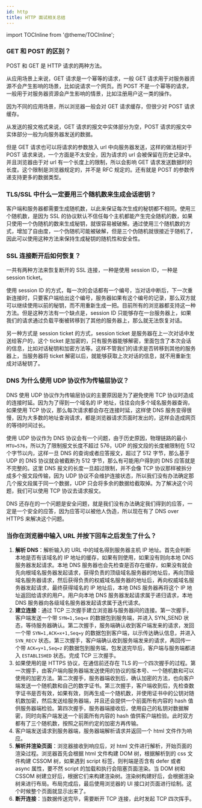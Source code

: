 ```yaml
---
id: http
title: HTTP 面试相关总结
---
```


import TOCInline from '@theme/TOCInline';

<TOCInline toc={toc} />

### GET 和 POST 的区别？

POST 和 GET 是 HTTP 请求的两种方法。

从应用场景上来说，GET 请求是一个幂等的请求，一般 GET 请求用于对服务器资源不会产生影响的场景，比如说请求一个网页。而 POST 不是一个幂等的请求，一般用于对服务器资源会产生影响的情景，比如注册用户这一类的操作。

因为不同的应用场景，所以浏览器一般会对 GET 请求缓存，但很少对 POST 请求缓存。

从发送的报文格式来说，GET 请求的报文中实体部分为空，POST 请求的报文中实体部分一般为向服务器发送的数据。

但是 GET 请求也可以将请求的参数放入 url 中向服务器发送，这样的做法相对于 POST 请求来说，一个方面是不太安全，因为请求的 url 会被保留在历史记录中。并且浏览器由于对 url 有一个长度上的限制，所以会影响 GET 请求发送数据时的长度。这个限制是浏览器规定的，并不是 RFC 规定的。还有就是 POST 的参数传递支持更多的数据类型。

### TLS/SSL 中什么一定要用三个随机数来生成会话密钥？

客户端和服务器都需要生成随机数，以此来保证每次生成的秘钥都不相同。使用三个随机数，是因为 SSL 的协议默认不信任每个主机都能产生完全随机的数，如果只使用一个伪随机的数来生成秘钥，就很容易被破解。通过使用三个随机数的方式，增加了自由度，一个伪随机可能被破解，但是三个伪随机就很接近于随机了，因此可以使用这种方法来保持生成秘钥的随机性和安全性。

### SSL 连接断开后如何恢复？

一共有两种方法来恢复断开的 SSL 连接，一种是使用 session ID，一种是 session ticket。

使用 session ID 的方式，每一次的会话都有一个编号，当对话中断后，下一次重新连接时，只要客户端给出这个编号，服务器如果有这个编号的记录，那么双方就可以继续使用以前的秘钥，而不用重新生成一把。目前所有的浏览器都支持这一种方法。但是这种方法有一个缺点是，session ID 只能够存在一台服务器上，如果我们的请求通过负载平衡被转移到了其他的服务器上，那么就无法恢复对话。

另一种方式是 session ticket 的方式，session ticket 是服务器在上一次对话中发送给客户的，这个 ticket 是加密的，只有服务器能够解密，里面包含了本次会话的信息，比如对话秘钥和加密方法等。这样不管我们的请求是否转移到其他的服务器上，当服务器将 ticket 解密以后，就能够获取上次对话的信息，就不用重新生成对话秘钥了。

### DNS 为什么使用 UDP 协议作为传输层协议？

DNS 使用 UDP 协议作为传输层协议的主要原因是为了避免使用 TCP 协议时造成的连接时延。因为为了得到一个域名的 IP 地址，往往会向多个域名服务器查询，如果使用 TCP 协议，那么每次请求都会存在连接时延，这样使 DNS 服务变得很慢，因为大多数的地址查询请求，都是浏览器请求页面时发出的，这样会造成网页的等待时间过长。

使用 UDP 协议作为 DNS 协议会有一个问题，由于历史原因，物理链路的最小 `MTU=576`，所以为了限制报文长度不超过 576，UDP 的报文段的长度被限制在 512 个字节以内，这样一旦 DNS 的查询或者应答报文，超过了 512 字节，那么基于 UDP 的 DNS 协议就会被截断为 512 字节，那么有可能用户得到的 DNS 应答就是不完整的。这里 DNS 报文的长度一旦超过限制，并不会像 TCP 协议那样被拆分成多个报文段传输，因为 UDP 协议不会维护连接状态，所以我们没有办法确定那几个报文段属于同一个数据，UDP 只会将多余的数据给截取掉。为了解决这个问题，我们可以使用 TCP 协议去请求报文。

DNS 还存在的一个问题是安全问题，就是我们没有办法确定我们得到的应答，一定是一个安全的应答，因为应答可以被他人伪造，所以现在有了 DNS over HTTPS 来解决这个问题。

### 当你在浏览器中输入 URL 并按下回车之后发生了什么？

1. **解析 DNS**：解析输入的 URL 中的域名得到服务器主机 IP 地址。首先会判断本地是否有该域名的 IP 地址的缓存，如果有则使用，如果没有则向本地 DNS 服务器发起请求。本地 DNS 服务器也会先检查是否存在缓存，如果没有就会先向根域名服务器发起请求，获得负责的顶级域名服务器的地址后，再向顶级域名服务器请求，然后获得负责的权威域名服务器的地址后，再向权威域名服务器发起请求，最终获得域名的 IP 地址后，本地 DNS 服务器再将这个 IP 地址返回给请求的用户。用户向本地 DNS 服务器发起请求属于递归请求，本地 DNS 服务器向各级域名服务器发起请求属于迭代请求。
2. **建立连接**：通过 TCP 三次握手建立浏览器与服务器间的连接。第一次握手，客户端发送一个带 `SYN=1,Seq=x` 的数据包到服务端，并进入 SYN_SEND 状态，等待服务器确认。第二次握手，服务端确认收到客户端发来的请求，发回一个带 `SYN=1,ACK=x+1,Seq=y` 的数据包到客户端，以示传达确认信息，并进入 `SYN_RECV` 状态。第三次握手，客户端确认收到服务端发来的请求，再回传一个带 `ACK=y+1,Seq=z` 的数据包到服务端，包发送完毕后，客户端与服务端都进入 `ESTABLISHED` 状态。完成 TCP 三次握手。
3. 如果使用的是 HTTPS 协议，在通信前还存在 TLS 的一个四次握手的过程。第一次握手，由客户端向服务器端发送使用的协议的版本号、一个随机数和可以使用的加密方法。第二次握手，服务器端收到后，确认加密的方法，也向客户端发送一个随机数和自己的数字证书。第三次握手，客户端收到后，先检查数字证书是否有效，如果有效，则再生成一个随机数，并使用证书中的公钥对随机数加密，然后发送给服务器端，并且还会提供一个前面所有内容的 hash 值供服务器端检验。第四次握手，服务器端接收后，使用自己的私钥对数据解密，同时向客户端发送一个前面所有内容的 hash 值供客户端检验。此时双方都有了三个随机数，按照之前所约定的加密方再传输。
4. 客户端发送请求到服务器端，服务器端解析请求并返回一个 html 文件作为响应。
5. **解析并渲染页面**：浏览器接收到响应后，对 html 文件进行解析，开始页面的渲染过程。浏览器首先会根据 html 文件构建 DOM 树，根据解析到的 css 文件构建 CSSOM 树，如果遇到 script 标签，则判端是否含有 defer 或者 async 属性，要不然 script 的加载和执行会阻塞页面渲染。当 DOM 树和 CSSOM 树建立好后，根据它们来构建渲染树。渲染树构建好后，会根据渲染树来进行布局。布局完成后，最后使用浏览器的 UI 接口对页面进行绘制。这个时候整个页面就显示出来了。
6. **断开连接**：当数据传送完毕，需要断开 TCP 连接，此时发起 TCP 四次挥手。
